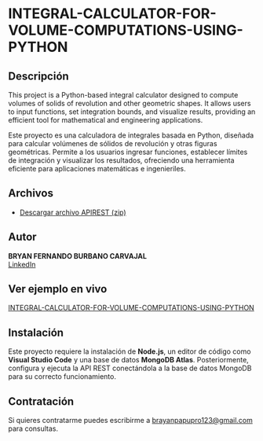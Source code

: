 # INTEGRAL-CALCULATOR-FOR-VOLUME-COMPUTATIONS-USING-PYTHON


## Descripción

This project is a Python-based integral calculator designed to compute volumes of solids of revolution and other geometric shapes. It allows users to input functions, set integration bounds, and visualize results, providing an efficient tool for mathematical and engineering applications.

Este proyecto es una calculadora de integrales basada en Python, diseñada para calcular volúmenes de sólidos de revolución y otras figuras geométricas. Permite a los usuarios ingresar funciones, establecer límites de integración y visualizar los resultados, ofreciendo una herramienta eficiente para aplicaciones matemáticas e ingenieriles.


## Archivos

- [Descargar archivo APIREST (zip)](equipos_futbolistas_apirest_node.js.zip)

## Autor
**BRYAN FERNANDO BURBANO CARVAJAL**  
[LinkedIn](https://www.linkedin.com/in/bryanburbanocarvajal)  

## Ver ejemplo en vivo
[INTEGRAL-CALCULATOR-FOR-VOLUME-COMPUTATIONS-USING-PYTHON]()

## Instalación
Este proyecto requiere la instalación de **Node.js**, un editor de código como **Visual Studio Code** y una base de datos **MongoDB Atlas**. Posteriormente, configura y ejecuta la API REST conectándola a la base de datos MongoDB para su correcto funcionamiento.


## Contratación
Si quieres contratarme puedes escribirme a brayanpapupro123@gmail.com para consultas.
